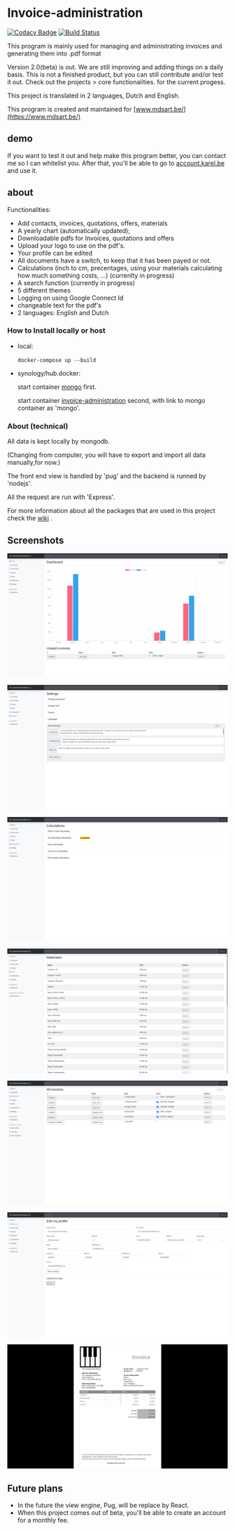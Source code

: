 # Invoice-administration

[![Codacy Badge](https://api.codacy.com/project/badge/Grade/2b050f3946714359aaca43cc883f5115)](https://www.codacy.com/manual/snakehead007/invoice-administration?utm_source=github.com&utm_medium=referral&utm_content=snakehead007/invoice-administration&utm_campaign=Badge_Grade)
[![Build Status](https://travis-ci.com/snakehead007/invoice-administration.svg?branch=master)](https://travis-ci.com/snakehead007/invoice-administration)

This program is mainly used for managing and administrating invoices and generating them into .pdf format

Version 2.0(beta) is out. We are still improving and adding things on a daily basis.
This is not a finished product, but you can still contribute and/or test it out.
Check out the projects > core functionalities. for the current progess.

This project is translated in 2 languages, Dutch and English.

This program is created and maintained for [www.mdsart.be/](https://www.mdsart.be/)

## demo

If you want to test it out and help make this program better, you can contact me so I can whitelist you.
After that, you'll be able to go to [account.karel.be](https://account.karel.be/) and use it.

## about

Functionalities:

-   Add contacts, invoices, quotations, offers, materials
-   A yearly chart (automatically updated);
-   Downloadable pdfs for Invoices, quotations and offers
-   Upload your logo to use on the pdf's. 
-   Your profile can be edited
-   All documents have a switch, to keep that it has been payed or not.
-   Calculations (inch to cm, precentages, using your materials calculating how much something costs, ...) (currenlty in progress)
-   A search function (currently in progress)
-   5 different themes
-   Logging on using Google Connect Id
-   changeable text for the pdf's
-   2 languages: English and Dutch

### How to Install locally or host

-   local: 

      `docker-compose up --build`

-   synology/hub.docker:

     start container [mongo](https://hub.docker.com/_/mongo) first.

     start container [invoice-administration](https://hub.docker.com/repository/docker/snakehead007/invoice-administration) second, with link to mongo container as 'mongo'.

### About (technical)

All data is kept locally by mongodb.

(Changing from computer, you will have to export and import all data manually,for now.)

The front end view is handled by 'pug' and the backend is runned by 'nodejs'.

All the request are run with 'Express'.

For more information about all the packages that are used in this project check the [wiki](https://github.com/snakehead007/simple-invoice-administration/wiki) .

## Screenshots

![Profile edit page](screenshots/1.png)

![Settings page](screenshots/2.png)

![index page](screenshots/3.png)

![pdf generated invoice ](screenshots/4.png)

![contacts page](screenshots/5.png)

![Invoices and others of 1 contact](screenshots/6.png)

![the chart](screenshots/7.png)

## Future plans

-   In the future the view engine, Pug, will be replace by React.
-   When this project comes out of beta, you'll be able to create an account  for a monthly fee.

